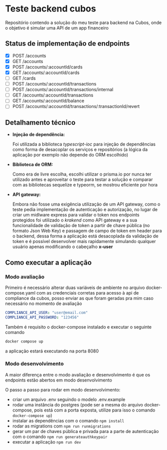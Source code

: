 # Teste backend cubos

Repositório contendo a solução do meu teste para backend na Cubos, onde o objetivo é simular uma API de um app financeiro 

## Status de implementação de endpoints

- [X] POST /accounts
- [X] GET /accounts
- [X] POST /accounts/:accountId/cards
- [X] GET /accounts/:accountId/cards
- [ ] GET /cards
- [ ] POST /accounts/:accountId/transactions
- [ ] POST /accounts/:accountId/transactions/internal
- [ ] GET /accounts/:accountId/transactions
- [ ] GET /accounts/:accountId/balance
- [ ] POST /accounts/:accountId/transactions/:transactionId/revert

## Detalhamento técnico

* <b> Injeção de dependência:</b>

	Foi utilizada a biblioteca <i>typescript-ioc</i> para injeção de dependências como forma de desacoplar os serviços e repositórios (a lógica da aplicação por exemplo não depende do ORM escolhido)

* <b> Biblioteca de ORM:</b>

	Como era de livre escolha, escolhi utilizar o prisma.io por nunca ter utilizado antes e aproveitar o teste para testar a solução e comparar com as bibliotecas sequelize e typeorm, se mostrou eficiente por hora

* <b> API gateway:</b>

	Embora não fosse uma exigência utilização de um API gateway, como o teste pedia implementação de autenticação e autorização, no lugar de criar um midlware express para validar o token nos endpoints protegidos foi utilizado o <i>krakend</i> como API gateway e a sua funcionalidade de validação de token a partir de chave pública (no formato Json Web Key) e passagem de campo de token em header para o backend, dessa forma a aplicação está desacoplada da validação de token e é possível desenvolver mais rapidamente simulando qualquer usuário apenas modificando o cabeçalho <b>x-user</b>


## Como executar a aplicação

### Modo avaliação

Primeiro é necessário alterar duas variáveis de ambiente no arquivo docker-compose.yaml com as credenciais corretas para acesso à api de compliance da cubos, posso enviar as que foram geradas pra mim caso necessário no momento de avaliação

```yaml
COMPLIANCE_API_USER: "user@email.com"
COMPLIANCE_API_PASSWORD: "123456"
```

Também é requisito o docker-compose instalado e executar o seguinte comando

```sh
docker compose up
```
a aplicação estará executando na porta 8080

### Modo desenvolvimento
A maior diferença entre o modo avaliação e desenvolvimento é que os endpoints estão abertos em modo desenvolvimento

O passo a passo para rodar em modo desenvolvimento:

* criar um arquivo .env seguindo o modelo .env.example
* rodar uma instância do postgres (pode ser a mesma do arquivo docker-compose, pois está com a porta exposta, utilize para isso o comando `docker-compose up`)
* instalar as dependências com o comando `npm install`
* rodar as migrations com `npm run runmigrations`
* gerar um par de chaves pública e privada para a parte de autenticação com o comando `npm run generateauthkeypair`
* executar a aplicação `npm run dev`